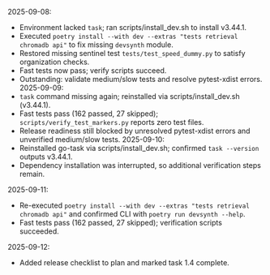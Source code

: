 2025-09-08:
- Environment lacked `task`; ran scripts/install_dev.sh to install v3.44.1.
- Executed `poetry install --with dev --extras "tests retrieval chromadb api"` to fix missing `devsynth` module.
- Restored missing sentinel test `tests/test_speed_dummy.py` to satisfy organization checks.
- Fast tests now pass; verify scripts succeed.
- Outstanding: validate medium/slow tests and resolve pytest-xdist errors.
2025-09-09:
- `task` command missing again; reinstalled via scripts/install_dev.sh (v3.44.1).
- Fast tests pass (162 passed, 27 skipped); `scripts/verify_test_markers.py` reports zero test files.
- Release readiness still blocked by unresolved pytest-xdist errors and unverified medium/slow tests.
2025-09-10:
- Reinstalled go-task via scripts/install_dev.sh; confirmed `task --version` outputs v3.44.1.
- Dependency installation was interrupted, so additional verification steps remain.

2025-09-11:
- Re-executed `poetry install --with dev --extras "tests retrieval chromadb api"` and confirmed CLI with `poetry run devsynth --help`.
- Fast tests pass (162 passed, 27 skipped); verification scripts succeeded.

2025-09-12:
- Added release checklist to plan and marked task 1.4 complete.
